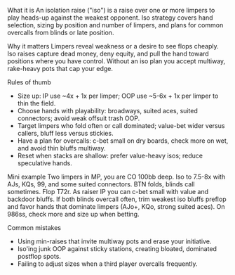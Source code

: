 What it is
An isolation raise ("iso") is a raise over one or more limpers to play heads-up against the weakest opponent. Iso strategy covers hand selection, sizing by position and number of limpers, and plans for common overcalls from blinds or late position.

Why it matters
Limpers reveal weakness or a desire to see flops cheaply. Iso raises capture dead money, deny equity, and pull the hand toward positions where you have control. Without an iso plan you accept multiway, rake-heavy pots that cap your edge.

Rules of thumb
* Size up: IP use ~4x + 1x per limper; OOP use ~5-6x + 1x per limper to thin the field.
* Choose hands with playability: broadways, suited aces, suited connectors; avoid weak offsuit trash OOP.
* Target limpers who fold often or call dominated; value-bet wider versus callers, bluff less versus stickies.
* Have a plan for overcalls: c-bet small on dry boards, check more on wet, and avoid thin bluffs multiway.
* Reset when stacks are shallow: prefer value-heavy isos; reduce speculative hands.

Mini example
Two limpers in MP, you are CO 100bb deep. Iso to 7.5-8x with AJs, KQs, 99, and some suited connectors. BTN folds, blinds call sometimes. Flop T72r. As raiser IP you can c-bet small with value and backdoor bluffs. If both blinds overcall often, trim weakest iso bluffs preflop and favor hands that dominate limpers (AJo+, KQo, strong suited aces). On 986ss, check more and size up when betting.

Common mistakes
* Using min-raises that invite multiway pots and erase your initiative.
* Iso'ing junk OOP against sticky stations, creating bloated, dominated postflop spots.
* Failing to adjust sizes when a third player overcalls frequently.
